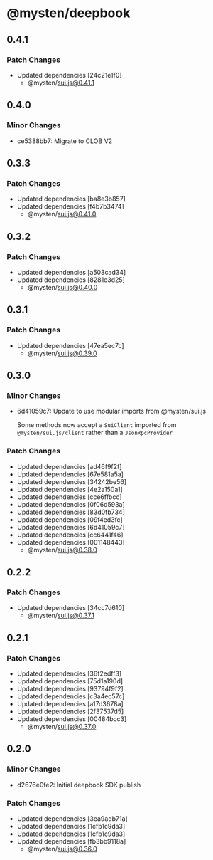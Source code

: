 # @mysten/deepbook

## 0.4.1

### Patch Changes

- Updated dependencies [24c21e1f0]
  - @mysten/sui.js@0.41.1

## 0.4.0

### Minor Changes

- ce5388bb7: Migrate to CLOB V2

## 0.3.3

### Patch Changes

- Updated dependencies [ba8e3b857]
- Updated dependencies [f4b7b3474]
  - @mysten/sui.js@0.41.0

## 0.3.2

### Patch Changes

- Updated dependencies [a503cad34]
- Updated dependencies [8281e3d25]
  - @mysten/sui.js@0.40.0

## 0.3.1

### Patch Changes

- Updated dependencies [47ea5ec7c]
  - @mysten/sui.js@0.39.0

## 0.3.0

### Minor Changes

- 6d41059c7: Update to use modular imports from @mysten/sui.js

  Some methods now accept a `SuiClient` imported from `@mysten/sui.js/client` rather than a `JsonRpcProvider`

### Patch Changes

- Updated dependencies [ad46f9f2f]
- Updated dependencies [67e581a5a]
- Updated dependencies [34242be56]
- Updated dependencies [4e2a150a1]
- Updated dependencies [cce6ffbcc]
- Updated dependencies [0f06d593a]
- Updated dependencies [83d0fb734]
- Updated dependencies [09f4ed3fc]
- Updated dependencies [6d41059c7]
- Updated dependencies [cc6441f46]
- Updated dependencies [001148443]
  - @mysten/sui.js@0.38.0

## 0.2.2

### Patch Changes

- Updated dependencies [34cc7d610]
  - @mysten/sui.js@0.37.1

## 0.2.1

### Patch Changes

- Updated dependencies [36f2edff3]
- Updated dependencies [75d1a190d]
- Updated dependencies [93794f9f2]
- Updated dependencies [c3a4ec57c]
- Updated dependencies [a17d3678a]
- Updated dependencies [2f37537d5]
- Updated dependencies [00484bcc3]
  - @mysten/sui.js@0.37.0

## 0.2.0

### Minor Changes

- d2676e0fe2: Initial deepbook SDK publish

### Patch Changes

- Updated dependencies [3ea9adb71a]
- Updated dependencies [1cfb1c9da3]
- Updated dependencies [1cfb1c9da3]
- Updated dependencies [fb3bb9118a]
  - @mysten/sui.js@0.36.0
